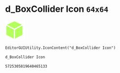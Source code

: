 # d_BoxCollider Icon `64x64`
<img src="/img/d_BoxCollider%20Icon.png" width=64 height=64>

``` CSharp
EditorGUIUtility.IconContent("d_BoxCollider Icon")
```
```
d_BoxCollider Icon
```
```
5725305819640465133
```
